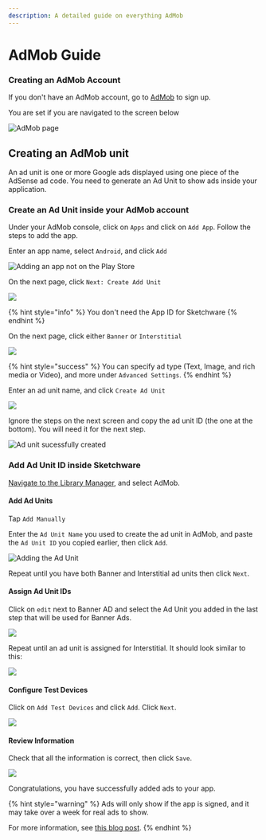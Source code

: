 ```yaml
---
description: A detailed guide on everything AdMob
---
```


# AdMob Guide

### Creating an AdMob Account

If you don't have an AdMob account, go to [AdMob](https://apps.admob.com/signup) to sign up.

You are set if you are navigated to the screen below

![AdMob page](.gitbook/assets/image%20%287%29%20%281%29%20%281%29.png)

## Creating an AdMob unit

An ad unit is one or more Google ads displayed using one piece of the AdSense ad code. You need to generate an Ad Unit to show ads inside your application.

### Create an Ad Unit inside your AdMob account

 Under your AdMob console, click on `Apps` and click on `Add App`. Follow the steps to add the app.

Enter an app name, select `Android`, and click `Add`

![Adding an app not on the Play Store](.gitbook/assets/image%20%2818%29.png)

On the next page, click `Next: Create Add Unit`

![](.gitbook/assets/image%20%2837%29.png)

{% hint style="info" %}
You don't need the App ID for Sketchware
{% endhint %}

On the next page, click either `Banner` or `Interstitial`

![](.gitbook/assets/image%20%2815%29%20%281%29.png)

{% hint style="success" %}
You can specify ad type \(Text, Image, and rich media or Video\), and more under `Advanced Settings`.
{% endhint %}

Enter an ad unit name, and click `Create Ad Unit`

![](.gitbook/assets/image%20%2823%29.png)

Ignore the steps on the next screen and copy the ad unit ID \(the one at the bottom\). You will need it for the next step.

![Ad unit sucessfully created](.gitbook/assets/image%20%2830%29.png)

### Add Ad Unit ID inside Sketchware

[Navigate to the Library Manager](https://sketchdocs.sketchub.in/library#library), and select AdMob.

#### Add Ad Units

Tap `Add Manually`

Enter the `Ad Unit Name` you used to create the ad unit in AdMob, and paste the `Ad Unit ID` you copied earlier, then click `Add`.

![Adding the Ad Unit](.gitbook/assets/image%20%2829%29%20%281%29.png)

Repeat until you have both Banner and Interstitial ad units then click `Next`.

#### Assign Ad Unit IDs

Click on `edit` next to Banner AD and select the Ad Unit you added in the last step that will be used for Banner Ads. 

![](.gitbook/assets/image%20%282%29.png)

Repeat until an ad unit is assigned for Interstitial. It should look similar to this:

![](.gitbook/assets/image%20%2828%29.png)



#### Configure Test Devices

Click on `Add Test Devices` and click `Add`. Click `Next`.

![](.gitbook/assets/image%20%2817%29%20%281%29%20%281%29.png)

#### Review Information

Check that all the information is correct, then click `Save`.

![](.gitbook/assets/image%20%2836%29.png)

Congratulations, you have successfully added ads to your app.

{% hint style="warning" %}
Ads will only show if the app is signed, and it may take over a week for real ads to show.

For more information, see [this blog post](https://blog.sketchub.in/2020/03/why-my-admob-ads-are-not-showing-in.html). 
{% endhint %}

